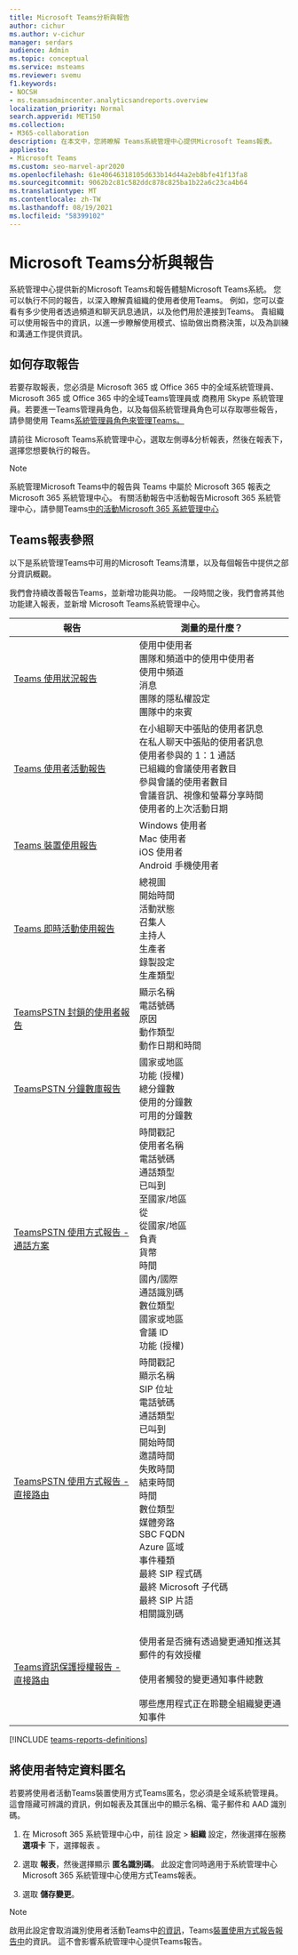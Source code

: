 ```yaml
---
title: Microsoft Teams分析與報告
author: cichur
ms.author: v-cichur
manager: serdars
audience: Admin
ms.topic: conceptual
ms.service: msteams
ms.reviewer: svemu
f1.keywords:
- NOCSH
- ms.teamsadmincenter.analyticsandreports.overview
localization_priority: Normal
search.appverid: MET150
ms.collection:
- M365-collaboration
description: 在本文中，您將瞭解 Teams系統管理中心提供Microsoft Teams報表。
appliesto:
- Microsoft Teams
ms.custom: seo-marvel-apr2020
ms.openlocfilehash: 61e40646318105d633b14d44a2eb8bfe41f13fa8
ms.sourcegitcommit: 9062b2c81c582ddc878c825ba1b22a6c23ca4b64
ms.translationtype: MT
ms.contentlocale: zh-TW
ms.lasthandoff: 08/19/2021
ms.locfileid: "58399102"
---
```

# <a name="microsoft-teams-analytics-and-reporting"></a>Microsoft Teams分析與報告

系統管理中心提供新的Microsoft Teams和報告體驗Microsoft Teams系統。 您可以執行不同的報告，以深入瞭解貴組織的使用者使用Teams。 例如，您可以查看有多少使用者透過頻道和聊天訊息通訊，以及他們用於連接到Teams。 貴組織可以使用報告中的資訊，以進一步瞭解使用模式、協助做出商務決策，以及為訓練和溝通工作提供資訊。

## <a name="how-to-access-the-reports"></a>如何存取報告

若要存取報表，您必須是 Microsoft 365 或 Office 365 中的全域系統管理員、Microsoft 365 或 Office 365 中的全域Teams管理員或 商務用 Skype 系統管理員。若要進一Teams管理員角色，以及每個系統管理員角色可以存取哪些報告，請參閱使用 Teams[系統管理員角色來管理Teams。](../using-admin-roles.md)

請前往 Microsoft Teams系統管理中心，選取左側導&分析報表，然後在報表下，選擇您想要執行的報告。 

> [!NOTE]
> 系統管理Microsoft Teams中的報告與 Teams 中屬於 Microsoft 365 報表之Microsoft 365 系統管理中心。 有關活動報告中活動報告Microsoft 365 系統管理中心，請參閱Teams[中的活動Microsoft 365 系統管理中心](../teams-activity-reports.md)

## <a name="teams-reporting-reference"></a>Teams報表參照

以下是系統管理Teams中可用的Microsoft Teams清單，以及每個報告中提供之部分資訊概觀。

我們會持續改善報告Teams，並新增功能與功能。 一段時間之後，我們會將其他功能建入報表，並新增 Microsoft Teams系統管理中心。

|報告  |測量的是什麼？ |
|---------|---------|
|[Teams 使用狀況報告](teams-usage-report.md)  |  使用中使用者<br/>團隊和頻道中的使用中使用者<br/>使用中頻道<br/>消息<br/>團隊的隱私權設定<br/>團隊中的來賓   |
|[Teams 使用者活動報告](user-activity-report.md)  | 在小組聊天中張貼的使用者訊息<br/>在私人聊天中張貼的使用者訊息<br/>  使用者參與的 1：1 通話<br/> 已組織的會議使用者數目 <br/>參與會議的使用者數目<br/>會議音訊、視像和螢幕分享時間<br/>   使用者的上次活動日期     |
|[Teams 裝置使用報告](device-usage-report.md)   |  Windows 使用者<br/>Mac 使用者<br/>iOS 使用者<br/>Android 手機使用者     |
|[Teams 即時活動使用報告](teams-live-event-usage-report.md)   |  總視圖<br>開始時間<br>活動狀態<br>召集人<br>主持人<br>生產者<br>錄製設定<br>生產類型    |
|[TeamsPSTN 封鎖的使用者報告](pstn-blocked-users-report.md)   |  顯示名稱<br>電話號碼<br>原因<br>動作類型<br>動作日期和時間   |
|[TeamsPSTN 分鐘數庫報告](pstn-minute-pools-report.md) |  國家或地區<br>功能 (授權)  <br>總分鐘數<br>使用的分鐘數<br>可用的分鐘數|
|[TeamsPSTN 使用方式報告 - 通話方案](pstn-usage-report.md#calling-plans)|  時間戳記<br>使用者名稱<br>電話號碼<br>通話類型 <br>已叫到<br>至國家/地區 <br>從 <br>從國家/地區<br>負責<br>貨幣<br>時間<br>國內/國際<br>通話識別碼<br>數位類型<br>國家或地區<br>會議 ID<br>功能 (授權) |
|[TeamsPSTN 使用方式報告 - 直接路由](pstn-usage-report.md#direct-routing)  |  時間戳記<br>顯示名稱<br>SIP 位址<br>電話號碼 <br>通話類型<br>已叫到<br>開始時間<br>邀請時間<br>失敗時間<br>結束時間<br>時間<br>數位類型<br>媒體旁路<br>SBC FQDN<br>Azure 區域<br>事件種類<br>最終 SIP 程式碼<br>最終 Microsoft 子代碼<br>最終 SIP 片語<br>相關識別碼  |
|[Teams資訊保護授權報告 - 直接路由](information-protection-license-report.md)  | <br>使用者是否擁有透過變更通知推送其郵件的有效授權</br><br>使用者觸發的變更通知事件總數</br><br>哪些應用程式正在聆聽全組織變更通知事件</br>|


[!INCLUDE [teams-reports-definitions](../includes/teams-reports-definitions.md)]

## <a name="make-the-user-specific-data-anonymous"></a>將使用者特定資料匿名

若要將使用者活動Teams裝置使用方式Teams匿名，您必須是全域系統管理員。 這會隱藏可辨識的資訊，例如報表及其匯出中的顯示名稱、電子郵件和 AAD 識別碼。

1. 在 Microsoft 365 系統管理中心中，前往 設定 \> **組織** 設定，然後選擇在服務 **選項卡** 下，選擇報表 。 
    
2. 選取 **報表**，然後選擇顯示 **匿名識別碼**。 此設定會同時適用于系統管理中心Microsoft 365 系統管理中心使用方式Teams報表。
  
3. 選取 **儲存變更**。

> [!NOTE]
> 啟用此設定會取消識別使用者活動Teams中[的資訊](user-activity-report.md)，Teams[裝置使用方式報告報告中](device-usage-report.md)的資訊。 這不會影響系統管理中心提供Teams報告。
